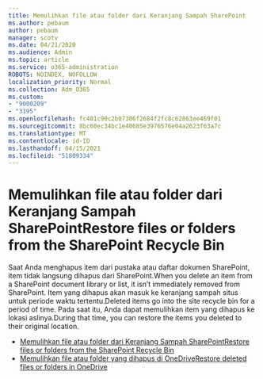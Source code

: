 ```yaml
---
title: Memulihkan file atau folder dari Keranjang Sampah SharePoint
ms.author: pebaum
author: pebaum
manager: scotv
ms.date: 04/21/2020
ms.audience: Admin
ms.topic: article
ms.service: o365-administration
ROBOTS: NOINDEX, NOFOLLOW
localization_priority: Normal
ms.collection: Adm_O365
ms.custom:
- "9000209"
- "3195"
ms.openlocfilehash: fc401c90c2b07306f2684f2fc8c62863ee469f01
ms.sourcegitcommit: 8bc60ec34bc1e40685e3976576e04a2623f63a7c
ms.translationtype: MT
ms.contentlocale: id-ID
ms.lasthandoff: 04/15/2021
ms.locfileid: "51809334"
---
```

# <a name="restore-files-or-folders-from-the-sharepoint-recycle-bin"></a><span data-ttu-id="95681-102">Memulihkan file atau folder dari Keranjang Sampah SharePoint</span><span class="sxs-lookup"><span data-stu-id="95681-102">Restore files or folders from the SharePoint Recycle Bin</span></span> 

<span data-ttu-id="95681-103">Saat Anda menghapus item dari pustaka atau daftar dokumen SharePoint, item tidak langsung dihapus dari SharePoint.</span><span class="sxs-lookup"><span data-stu-id="95681-103">When you delete an item from a SharePoint document library or list, it isn’t immediately removed from SharePoint.</span></span> <span data-ttu-id="95681-104">Item yang dihapus akan masuk ke keranjang sampah situs untuk periode waktu tertentu.</span><span class="sxs-lookup"><span data-stu-id="95681-104">Deleted items go into the site recycle bin for a period of time.</span></span> <span data-ttu-id="95681-105">Pada saat itu, Anda dapat memulihkan item yang dihapus ke lokasi aslinya.</span><span class="sxs-lookup"><span data-stu-id="95681-105">During that time, you can restore the items you deleted to their original location.</span></span>

- [<span data-ttu-id="95681-106">Memulihkan file atau folder dari Keranjang Sampah SharePoint</span><span class="sxs-lookup"><span data-stu-id="95681-106">Restore files or folders from the SharePoint Recycle Bin</span></span>](https://support.office.com/article/Restore-items-in-the-Recycle-Bin-of-a-SharePoint-site-6df466b6-55f2-4898-8d6e-c0dff851a0be)
- [<span data-ttu-id="95681-107">Memulihkan file atau folder yang dihapus di OneDrive</span><span class="sxs-lookup"><span data-stu-id="95681-107">Restore deleted files or folders in OneDrive</span></span>](https://support.office.com/article/restore-deleted-files-or-folders-in-onedrive-949ada80-0026-4db3-a953-c99083e6a84f)
